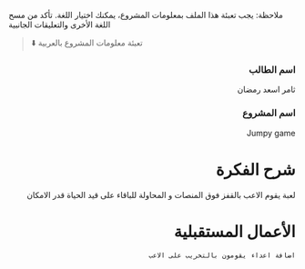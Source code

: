 
ملاحظة: يجب تعبئة هذا الملف بمعلومات المشروع، يمكنك اختيار اللغة. تأكد من مسح اللغة الأخرى والتعليقات الجانبية 
> ⬇️ تعبئة معلومات المشروع بالعربية  

<div dir="rtl">
  
### اسم الطالب
ثامر اسعد رمضان 

### اسم المشروع
Jumpy game

# شرح الفكرة

لعبة يقوم الاعب بالقفز فوق المنصات و المحاولة للباقاء على قيد الحياة قدر الامكان 


# الأعمال المستقبلية
    اضافة اعداء يقومون بالتخريب على الاعب 

</div>


